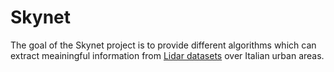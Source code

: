 # Skynet

The goal of the Skynet project is to provide different algorithms which can extract meainingful information from [Lidar datasets](http://www.pcn.minambiente.it/mattm/progetto-pst-dati-lidar/) over Italian urban areas.